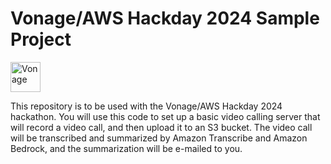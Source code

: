 # Vonage/AWS Hackday 2024 Sample Project

<img src="https://developer.vonage.com/images/logos/vbc-logo.svg" height="48px" alt="Vonage" />

This repository is to be used with the Vonage/AWS Hackday 2024 hackathon. You will use this code
to set up a basic video calling server that will record a video call, and then upload it to an 
S3 bucket. The video call will be transcribed and summarized by Amazon Transcribe and Amazon Bedrock,
and the summarization will be e-mailed to you.